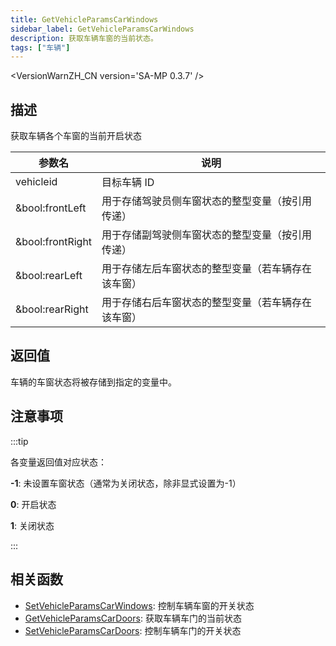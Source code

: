 ```yaml
---
title: GetVehicleParamsCarWindows
sidebar_label: GetVehicleParamsCarWindows
description: 获取车辆车窗的当前状态。
tags: ["车辆"]
---
```


<VersionWarnZH_CN version='SA-MP 0.3.7' />

## 描述

获取车辆各个车窗的当前开启状态

| 参数名           | 说明                                               |
| ---------------- | -------------------------------------------------- |
| vehicleid        | 目标车辆 ID                                        |
| &bool:frontLeft  | 用于存储驾驶员侧车窗状态的整型变量（按引用传递）   |
| &bool:frontRight | 用于存储副驾驶侧车窗状态的整型变量（按引用传递）   |
| &bool:rearLeft   | 用于存储左后车窗状态的整型变量（若车辆存在该车窗） |
| &bool:rearRight  | 用于存储右后车窗状态的整型变量（若车辆存在该车窗） |

## 返回值

车辆的车窗状态将被存储到指定的变量中。

## 注意事项

:::tip

各变量返回值对应状态：

**-1**: 未设置车窗状态（通常为关闭状态，除非显式设置为-1）

**0**: 开启状态

**1**: 关闭状态

:::

## 相关函数

- [SetVehicleParamsCarWindows](SetVehicleParamsCarWindows): 控制车辆车窗的开关状态
- [GetVehicleParamsCarDoors](GetVehicleParamsCarDoors): 获取车辆车门的当前状态
- [SetVehicleParamsCarDoors](SetVehicleParamsCarDoors): 控制车辆车门的开关状态
